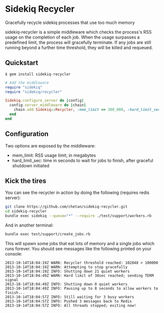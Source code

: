 # Sidekiq Recycler
Gracefully recycle sidekiq processes that use too much memory

sidekiq-recycler is a simple middleware which checks the process's RSS usage on
the completion of each job. When the usage surpasses a predefined limit, the process
will gracefully terminate. If any jobs are still running beyond a further time threshold,
they will be killed and requeued.


## Quickstart

```
$ gem install sidekiq-recycler
```

```ruby
# Add the middleware
require "sidekiq"
require "sidekiq/recycler"

Sidekiq.configure_server do |config|
  config.server_middleware do |chain|
    chain.add Sidekiq::Recycler, :mem_limit => 300_000, :hard_limit_sec => 300
  end
end
```


## Configuration

Two options are exposed by the middleware:

 * mem_limit: RSS usage limit, in megabytes
 * hard_limit_sec: time in seconds to wait for jobs to finish, after graceful shutdown initiated


## Kick the tires

You can see the recycler in action by doing the following (requires redis server):

```bash
git clone https://github.com/chetan/sidekiq-recycler.git
cd sidekiq-recycler
bundle exec sidekiq --queue="*" --require ./test/support/workers.rb
```

And in another terminal:

```bash
bundle exec test/support/create_jobs.rb
```

This will spawn some jobs that eat lots of memory and a single jobs which runs forever.
You should see messages like the following printed on your console:

```
2013-10-14T18:04:19Z WARN: Recycler threshold reached: 102848 > 100000
2013-10-14T18:04:19Z WARN: Attempting to stop gracefully
2013-10-14T18:04:19Z INFO: Shutting down 21 quiet workers
2013-10-14T18:04:49Z WARN: Hard limit of 30sec reached; sending TERM signal
2013-10-14T18:04:49Z INFO: Shutting down 0 quiet workers
2013-10-14T18:04:49Z INFO: Pausing up to 8 seconds to allow workers to finish...
2013-10-14T18:04:57Z INFO: Still waiting for 3 busy workers
2013-10-14T18:04:57Z INFO: Pushed 3 messages back to Redis
2013-10-14T18:04:57Z INFO: All threads stopped; exiting now!
```

